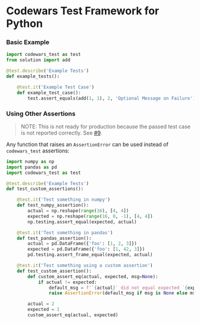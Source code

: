 # Codewars Test Framework for Python

### Basic Example

```python
import codewars_test as test
from solution import add

@test.describe('Example Tests')
def example_tests():

    @test.it('Example Test Case')
    def example_test_case():
        test.assert_equals(add(1, 1), 2, 'Optional Message on Failure')
```

### Using Other Assertions

> NOTE: This is not ready for production because the passed test case is not reported correctly.
> See [#9](https://github.com/codewars/python-test-framework/issues/9).

Any function that raises an `AssertionError` can be used instead of `codewars_test` assertions:

```python
import numpy as np
import pandas as pd
import codewars_test as test

@test.describe('Example Tests')
def test_custom_assertions():

    @test.it('Test something in numpy')
    def test_numpy_assertion():
        actual = np.reshape(range(16), [4, 4])
        expected = np.reshape(range(16, 0, -1), [4, 4])
        np.testing.assert_equal(expected, actual)

    @test.it('Test something in pandas')
    def test_pandas_assertion():
        actual = pd.DataFrame({'foo': [1, 2, 3]})
        expected = pd.DataFrame({'foo': [1, 42, 3]})
        pd.testing.assert_frame_equal(expected, actual)

    @test.it('Test something using a custom assertion')
    def test_custom_assertion():
        def custom_assert_eq(actual, expected, msg=None):
            if actual != expected:
                default_msg = f'`{actual}` did not equal expected `{expected}`'
                raise AssertionError(default_msg if msg is None else msg)

        actual = 2
        expected = 1
        custom_assert_eq(actual, expected)
```

